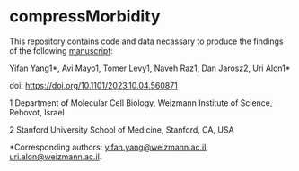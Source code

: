# compressMorbidity

This repository contains code and data necassary to produce the findings of the following [manuscript](https://www.biorxiv.org/content/10.1101/2023.10.04.560871v2):

Yifan Yang1*, Avi Mayo1, Tomer Levy1, Naveh Raz1, Dan Jarosz2, Uri Alon1*

doi: https://doi.org/10.1101/2023.10.04.560871

1 Department of Molecular Cell Biology, Weizmann Institute of Science, Rehovot, Israel

2 Stanford University School of Medicine, Stanford, CA, USA

*Corresponding authors: yifan.yang@weizmann.ac.il; uri.alon@weizmann.ac.il. 

